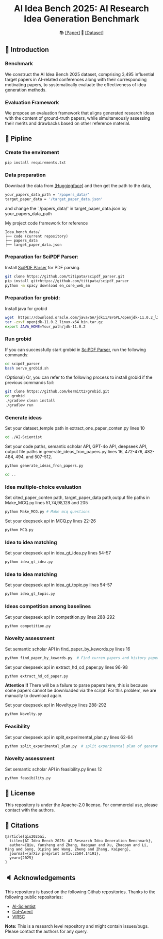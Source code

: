 <h1 align="center">
  <b>AI Idea Bench 2025: AI Research Idea Generation Benchmark</b><br>
</h1>

<p align="center">
  📚 <a href="https://arxiv.org/pdf/2504.14191">[Paper]</a>
  🤗 <a href="https://huggingface.co/datasets/yanshengqiu/AI_Idea_Bench_2025">[Dataset]</a>
</p>


## 💬 Introduction

### Benchmark
We construct the AI Idea Bench 2025 dataset, comprising 3,495 influential target papers in AI-related conferences along with their corresponding motivating papers, to systematically evaluate the effectiveness of idea generation methods.
### Evaluation Framework
We propose an evaluation framework that aligns generated research ideas with the content of ground-truth papers, while simultaneously assessing their merits and drawbacks based on other reference material.


## 🚀 Pipline

### Create the enviroment

```bash
pip install requirements.txt
```

### Data preparation

Download the data from <a href="https://huggingface.co/datasets/yanshengqiu/AI_Idea_Bench_2025">[Huggingface]</a> and then get the path to the data,

```bash
your_papers_data_path = '/papers_data/'
target_paper_data = '/target_paper_data.json'
```
and change the './papers_data/' in target_paper_data.json by your_papers_data_path

My project code framework for reference
```
Idea_bench_data/
├── code (current repository)
├── papers_data   
├── target_paper_data.json

```

### Preparation for SciPDF Parser:
Install [SciPDF Parser](https://github.com/titipata/scipdf_parser) for PDF parsing.
```bash
git clone https://github.com/titipata/scipdf_parser.git
pip install git+https://github.com/titipata/scipdf_parser
python -m spacy download en_core_web_sm
```

### Preparation for grobid:
Install java for grobid
```bash
wget  https://download.oracle.com/java/GA/jdk11/9/GPL/openjdk-11.0.2_linux-x64_bin.tar.gz
tar -zxvf openjdk-11.0.2_linux-x64_bin.tar.gz
export JAVA_HOME=Your_path/jdk-11.0.2
```

### Run grobid

If you can successfully start grobid in [SciPDF Parser](https://github.com/titipata/scipdf_parser.git), run the following commands:
```bash
cd scipdf_parser
bash serve_grobid.sh
```

(Optional) Or, you can refer to the following process to install grobid if the previous commands fail:
```bash
git clone https://github.com/kermitt2/grobid.git
cd grobid
./gradlew clean install
./gradlew run
```

### Generate ideas

Set your dataset_temple path in extract_one_paper_conten.py lines 10



```bash
cd ./AI-Scientist
```

Set your code paths, semantic scholar API, GPT-4o API, deepseek API, output file paths in generate_ideas_fron_papers.py lines 16, 472-476, 482-484, 494, and 507-512.


```bash
python generate_ideas_fron_papers.py

cd ..
```


### Idea multiple-choice evaluation
Set cited_paper_conten path, target_paper_data path,output file paths in Make_MCQ.py lines 51,74,98,128 and 205




```bash
python Make_MCQ.py # Make mcq questions
```

Set your deepseek api in MCQ.py lines 22-26

```bash
python MCQ.py
```


### Idea to idea matching

Set your deepseek api in idea_gt_idea.py lines 54-57

```bash
python idea_gt_idea.py
```

### Idea to idea matching

Set your deepseek api in idea_gt_topic.py lines 54-57

```bash
python idea_gt_topic.py
```

### Ideas competition among baselines

Set your deepseek api in competition.py lines 288-292

```bash
python competition.py
```


### Novelty assessment

Set semantic scholar API in find_paper_by_kewords.py lines 16

```bash
python find_paper_by_kewords.py  # Find curren papers and history papers
```

Set your deepseek api in extract_hd_cd_paper.py lines 96-98
```bash
python extract_hd_cd_paper.py
```
**Attention !!** There will be a failure to parse papers here, this is because some papers cannot be downloaded via the script. For this problem, we are manually to download again.


Set your deepseek api in Novelty.py lines 288-292

```bash
python Novelty.py
```

### Feasibility

Set your deepseek api in split_experimental_plan.py lines 62-64

```bash
python split_experimental_plan.py  # split experimental plan of generated ideas
```



### Novelty assessment

Set semantic scholar API in feasibility.py lines 12

```bash
python feasibility.py 
```

## 🚩 License
This repository is under the Apache-2.0 license. For commercial use, please contact with the authors.


## 📜 Citations
```
@article{qiu2025ai,
  title={AI Idea Bench 2025: AI Research Idea Generation Benchmark},
  author={Qiu, Yansheng and Zhang, Haoquan and Xu, Zhaopan and Li, Ming and Song, Diping and Wang, Zheng and Zhang, Kaipeng},
  journal={arXiv preprint arXiv:2504.14191},
  year={2025}
}
```
## 🔈 Acknowledgements
This repository is based on the following Github repositories. Thanks to the following public repositories:
- [AI-Scientist](https://github.com/SakanaAI/AI-Scientist)
- [CoI-Agent](https://github.com/DAMO-NLP-SG/CoI-Agent)
- [VIRSC](https://github.com/open-sciencelab/Virtual-Scientists)

**Note:** This is a research level repository and might contain issues/bugs. Please contact the authors for any query.
